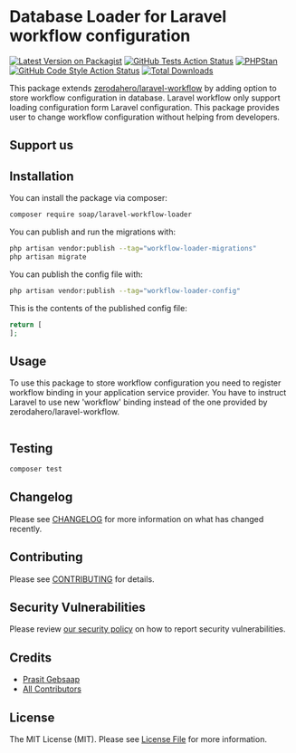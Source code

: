 # Database Loader for Laravel workflow configuration

[![Latest Version on Packagist](https://img.shields.io/packagist/v/soap/laravel-workflow-loader.svg?style=flat-square)](https://packagist.org/packages/soap/laravel-workflow-loader)
[![GitHub Tests Action Status](https://img.shields.io/github/actions/workflow/status/soap/laravel-workflow-loader/run-tests.yml?branch=main&label=tests&style=flat-square)](https://github.com/soap/laravel-workflow-loader/actions?query=workflow%3Arun-tests+branch%3Amain)
[![PHPStan](https://github.com/soap/laravel-workflow-loader/actions/workflows/phpstan.yml/badge.svg)](https://github.com/soap/laravel-workflow-loader/actions/workflows/phpstan.yml)
[![GitHub Code Style Action Status](https://img.shields.io/github/actions/workflow/status/soap/laravel-workflow-loader/fix-php-code-style-issues.yml?branch=main&label=code%20style&style=flat-square)](https://github.com/soap/laravel-workflow-loader/actions?query=workflow%3A"Fix+PHP+code+style+issues"+branch%3Amain)
[![Total Downloads](https://img.shields.io/packagist/dt/soap/laravel-workflow-loader.svg?style=flat-square)](https://packagist.org/packages/soap/laravel-workflow-loader)

This package extends [zerodahero/laravel-workflow](https://github.com/zerodahero/laravel-workflow) by adding option to store workflow configuration in database. Laravel workflow only support loading configuration form Laravel configuration. This package provides user to change workflow configuration without helping from developers. 

## Support us


## Installation

You can install the package via composer:

```bash
composer require soap/laravel-workflow-loader
```

You can publish and run the migrations with:

```bash
php artisan vendor:publish --tag="workflow-loader-migrations"
php artisan migrate
```

You can publish the config file with:

```bash
php artisan vendor:publish --tag="workflow-loader-config"
```

This is the contents of the published config file:

```php
return [
];
```


## Usage

To use this package to store workflow configuration you need to register workflow binding in your application service provider. You have to instruct Laravel to use new 'workflow' binding instead of the one provided by zerodahero/laravel-workflow.

```php

```

## Testing

```bash
composer test
```

## Changelog

Please see [CHANGELOG](CHANGELOG.md) for more information on what has changed recently.

## Contributing

Please see [CONTRIBUTING](CONTRIBUTING.md) for details.

## Security Vulnerabilities

Please review [our security policy](../../security/policy) on how to report security vulnerabilities.

## Credits

- [Prasit Gebsaap](https://github.com/soap)
- [All Contributors](../../contributors)

## License

The MIT License (MIT). Please see [License File](LICENSE.md) for more information.
